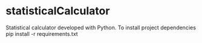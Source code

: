 # statisticalCalculator
Statistical calculator developed with Python. To install project dependencies pip install -r requirements.txt
